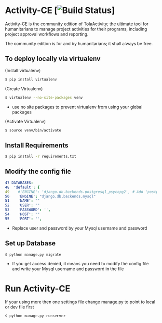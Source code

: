 Activity-CE [![Build Status](https://travis-ci.org/toladata/TolaActivity.svg?branch=master)]
====
Activity-CE is the community edition of TolaActivity; the ultimate tool for humanitarians to manage project activities for their programs, including project approval workflows and reporting. 


The community edition is for and by humanitarians; it shall always be free.

## To deploy locally via virtualenv
(Install virtualenv)
```bash
$ pip install virtualenv
```
(Create Virtualenv)
```bash
$ virtualenv --no-site-packages venv
```
* use no site packages to prevent virtualenv from using your global packages

(Activate Virtualenv)
```bash
$ source venv/bin/activate
```
## Install Requirements
```bash
$ pip install -r requirements.txt
```

## Modify the config file

```yaml
47 DATABASES:
48  'default': {
49    #'ENGINE': 'django.db.backends.postgresql_psycopg2', # Add 'postgresql_psycopg2', 'mysql', 'sqlite3' or 'oracle'.
50    'ENGINE': "django.db.backends.mysql"
51    'NAME': ""
52    'USER': ""
53    'PASSWORD': '',
54    'HOST': ""
55    'PORT': '',
```
* Replace user and password by your Mysql username and password 

## Set up Database
```bash
$ python manage.py migrate
```
* If you get access denied, it means you need to modify the config file and write your Mysql username and password in the file

# Run Activity-CE
If your using more then one settings file change manage.py to point to local or dev file first
```bash
$ python manage.py runserver
```

